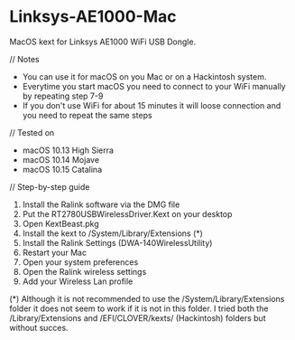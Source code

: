 # Linksys-AE1000-Mac
MacOS kext for Linksys AE1000 WiFi USB Dongle. 

// Notes
* You can use it for macOS on you Mac or on a Hackintosh system.
* Everytime you start macOS you need to connect to your WiFi manually by repeating step 7-9
* If you don't use WiFi for about 15 minutes it will loose connection and you need to repeat the same steps

// Tested on
* macOS 10.13 High Sierra
* macOS 10.14 Mojave
* macOS 10.15 Catalina

// Step-by-step guide
1. Install the Ralink software via the DMG file
2. Put the RT2780USBWirelessDriver.Kext on your desktop
3. Open KextBeast.pkg
4. Install the kext to /System/Library/Extensions (*)
5. Install the Ralink Settings (DWA-140WirelessUtility)
6. Restart your Mac
7. Open your system preferences
8. Open the Ralink wireless settings
9. Add your Wireless Lan profile 

(*) Although it is not recommended to use the /System/Library/Extensions folder it does not seem to work if it is not in this folder. I tried both the /Library/Extensions and /EFI/CLOVER/kexts/ (Hackintosh) folders but without succes.
